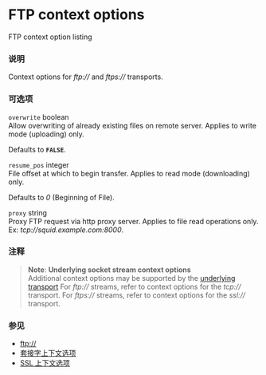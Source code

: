 FTP context options
===================

FTP context option listing

### 说明

Context options for *ftp://* and *ftps://* transports.

### 可选项

`overwrite` <span class="type">boolean</span>  
Allow overwriting of already existing files on remote server. Applies to
write mode (uploading) only.

Defaults to **`FALSE`**.

`resume_pos` <span class="type">integer</span>  
File offset at which to begin transfer. Applies to read mode
(downloading) only.

Defaults to *0* (Beginning of File).

`proxy` <span class="type">string</span>  
Proxy FTP request via http proxy server. Applies to file read operations
only. Ex: *tcp://squid.example.com:8000*.

### 注释

> **Note**: **Underlying socket stream context options**  
> <span class="simpara"> Additional context options may be supported by
> the
> <a href="/transports/inet.html" class="link">underlying transport</a>
> For *ftp://* streams, refer to context options for the *tcp://*
> transport. For *ftps://* streams, refer to context options for the
> *ssl://* transport. </span>

### 参见

-   <a href="/wrappers/ftp.html" class="xref">ftp://</a>
-   <a href="/context/socket.html" class="xref">套接字上下文选项</a>
-   <a href="/context/ssl.html" class="xref">SSL 上下文选项</a>
